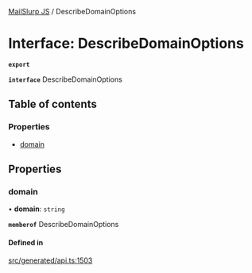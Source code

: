 [MailSlurp JS](../README.md) / DescribeDomainOptions

# Interface: DescribeDomainOptions

**`export`**

**`interface`** DescribeDomainOptions

## Table of contents

### Properties

- [domain](DescribeDomainOptions.md#domain)

## Properties

### domain

• **domain**: `string`

**`memberof`** DescribeDomainOptions

#### Defined in

[src/generated/api.ts:1503](https://github.com/mailslurp/mailslurp-client/blob/20b4039/src/generated/api.ts#L1503)
